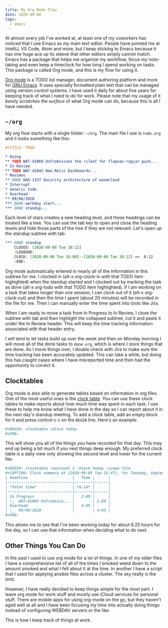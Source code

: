 ```yaml
---
title: My Org Mode Flow
date: 2020-09-08
tags:
  - emacs
---
```


At almost every job I've worked at, at least one of my coworkers has noticed
that I use Emacs as my main text editor. People have pointed me at IntelliJ, VS
Code, Atom and more, but I keep sticking to Emacs because it has one huge ace up
its sleeve that other editors simply cannot match. Emacs has a package that
helps me organize my workflow, focus my note-taking and even keep a timeclock
for how long I spend working on tasks. This package is called Org mode, and this
is my flow for using it.

[Org mode](https://orgmode.org/) is a TODO list manager, document authoring
platform and more for [GNU Emacs](https://www.gnu.org/software/emacs/). It uses
specially formatted plain text that can be managed using version control
systems. I have used it daily for about five years for keeping track of what I
need to do for work. Please note that my usage of it _barely scratches the
surface_ of what Org mode can do, because this is all I have needed.

## `~/org`

My org flow starts with a single folder: `~/org`. The main file I use is
`todo.org` and it looks something like this:

```org
#+TITLE: TODO

* Doing
** TODO WAT-42069 Unfrobnicate the rilkef for flopnax-ropjar push...
* In Review
** TODO WAT-42042 New Relic Dashboards...
* Reviews
** DONE HAX-1337 Security architecture of wasmcloud
* Interrupt
* Generic todo
* Overhead
** 09/08/2020
*** DONE workday start...
*** DONE standup...
```

Each level of stars creates a new heading level, and these headings can be
treated like a tree. You can use the tab key to open and close the heading
levels and hide those parts of the tree if they are not relevant. Let's open up
the standup subtree with tab:

```org
*** DONE standup
    CLOSED: [2020-09-08 Tue 10:12]
    :LOGBOOK:
    CLOCK: [2020-09-08 Tue 10:00]--[2020-09-08 Tue 10:12] =>  0:12
    :END:
```

Org mode automatically entered in nearly all of the information in this subtree
for me. I clocked in (alt-x org-clock-in with that TODO item highighted) when
the standup started and I clocked out by marking the task as done (alt-x
org-todo with that TODO item highlighted). If I am working on a task that takes
longer than one session, I can clock out of it (alt-x org-clock-out) and then
the time I spent (about 20 minutes) will be recorded in the file for me. Then I
can manually enter the time spent into tools like Jira.

When I am ready to move a task from In Progress to In Review, I close the
subtree with tab and then highlight the collapsed subtree, cut it and paste it
under the In Review header. This will keep the time tracking information
associated with that header entry.

I will tend to let tasks build up over the week and then on Monday morning I
will move all of the done tasks to `done.org`, which is where I store things
that are done. As I move things over, I double check with Jira to make sure the
time tracking has been accurately updated. This can take a while, but doing this
has caught cases where I have misreported time and then had the opportunity to
correct it.

## Clocktables

Org mode is also able to generate tables based on information in org files. One
of the most useful ones is the [clock
table](https://orgmode.org/manual/The-clock-table.html#). You can use these
clock tables to make reports about how much time was spent in each task. I use
these to help me know what I have done in the day so I can report about it in
the next day's standup meeting. To add a clock table, add an empty block for it
and press control-c c on the `BEGIN` line. Here's an example:

```org
#+BEGIN: clocktable :block today
#+END:
```

This will show you all of the things you have recorded for that day. This may
end up being a bit much if you nest things deep enough. My preferred clock table
is a daily view only showing the second level and lower for the current file:

```org
#+BEGIN: clocktable :maxlevel 2 :block today :scope file
#+CAPTION: Clock summary at [2020-09-08 Tue 15:47], for Tuesday, September 08, 2020.
| Headline                    |   Time |      |
|-----------------------------|--------|------|
| *Total time*                | *6:14* |      |
|-----------------------------|--------|------|
| In Progress                 |   2:09 |      |
| \_  WAT-42069 Unfrobnica... |        | 2:09 |
| Overhead                    |   4:05 |      |
| \_  09/08/2020              |        | 4:05 |
#+END:
```

This allows me to see that I've been working today for about 6.25 hours for the
day, so I can use that information when deciding what to do next.

## Other Things You Can Do

In the past I used to use org mode for a lot of things. In one of my older files
I have a comprehensive list of all of the times I smoked weed down to the amount
smoked and what I felt about it at the time. In another I have a script that I
used for applying ansible files across a cluster. The sky really is the limit.

However, I have really decided to keep things simple for the most part. I leave
org mode for work stuff and mostly use iCloud services for personal stuff. There
are mobile apps for using org-mode on the go, but they haven't aged well at all
and I have been focusing my time into actually doing things instead of
configuring WEBDAV servers or the like.

This is how I keep track of things at work.
